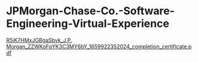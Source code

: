 # JPMorgan-Chase-Co.-Software-Engineering-Virtual-Experience

[R5iK7HMxJGBgaSbvk_J.P. Morgan_ZZWKoFqYK3C3MY6bY_1659922352024_completion_certificate.pdf](https://github.com/rosemata/JPMorgan-Chase-Co.-Software-Engineering-Virtual-Experience/files/9295767/R5iK7HMxJGBgaSbvk_J.P.Morgan_ZZWKoFqYK3C3MY6bY_1659922352024_completion_certificate.pdf)
